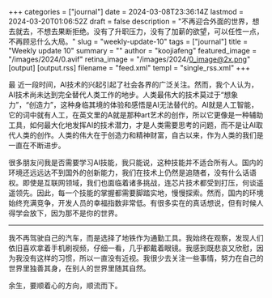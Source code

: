 +++
categories = ["journal"]
date = 2024-03-08T23:36:14Z
lastmod = 2024-03-20T01:06:52Z
draft = false
description = "不再迎合外面的世界，想去就去，不想去果断拒绝。没有了升职压力，没有了加薪的欲望，可以任性一点，不再顾忌什么大局。"
slug = "weekly-update-10"
tags = ["journal"]
title = "Weekly update 10"
summary = ""
author = "koojiafeng"
featured_image = "/images/2024/0.avif"
retina_image =  "/images/2024/0_image@2x.png"
[output]
    [output.rss]
        filename = "feed.xml"
        templ = "single_rss.xml"
+++
<p class="has-dropcap">
<span aria-labelledby="word--first" role="text">
 <span aria-hidden="true">
  <span class="dropcap">最</span>
 </span>
</span>近一段时间，AI技术的兴起引起了社会各界的广泛关注。然而，我个人认为，AI技术尚未达到完全替代人类工作的地步。人类最伟大的技术莫过于“想象力”，“创造力”，这种身临其境的体验和感悟是AI无法替代的。AI就是人工智能，它的词中就有人工，在英文里的A就是那种art艺术的创作，所以它更像是一种辅助工具，如何最大化地发挥AI的技术潜力，才是人类需要思考的问题，而不是让AI取代人类的创作。人类的伟大在于创造力和精神财富，自古以来，作为人类的我们是一直在不断进步。

很多朋友问我是否需要学习AI技能，我只能说，这种技能并不适合所有人。国内的环境还远远达不到国外的创新能力，我们在技术上仍然是追随者，没有什么话语权。即使是互联网领域，我们也面临着诸多挑战，连芯片技术都受到打压，何谈遥遥领先。因此，每一个技能的掌握都需要脚踏实地，慢慢探索。然而，国内的环境始终充满竞争，开发人员的幸福指数非常低。有很多实在的真话想说，但有时候人得学会放下，因为那不是你的世界。

---
我不再驾驶自己的汽车，而是选择了地铁作为通勤工具。我始终在观察，发现人们依旧喜欢拿着手机刷视频，仔细一看，几乎都戴着眼镜。我感到既悲哀又欣慰，因为我没有这样的习惯，所以一直没有近视。我很少去关注一些事情，努力在自己的世界里独善其身，在别人的世界里随其自然。

余生，要顺着心的方向，顺流而下。
